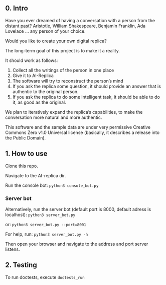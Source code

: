 ## 0. Intro

Have you ever dreamed of having a conversation with a person from the distant past? 
Aristotle, William Shakespeare, Benjamin Franklin, Ada Lovelace … any person of your choice. 

Would you like to create your own digital replica?

The long-term goal of this project is to make it a reality. 

It should work as follows:

1. Collect all the writings of the person in one place
2. Give it to AI-Replica
3. The software will try to reconstruct the person’s mind 
4. If you ask the replica some question, it should provide an answer that is authentic to the original person.
5. If you ask the replica to do some intelligent task, it should be able to do it, as good as the original.

We plan to iteratively expand the replica’s capabilities, to make the conversation more natural and more authentic.

This software and the sample data are under very permissive Creative Commons Zero v1.0 Universal license
(basically, it describes a release into the Public Domain). 

## 1. How to use

Clone this repo.

Navigate to the AI-replica dir.

Run the console bot:
`python3 console_bot.py`

### Server bot
Alternatively, run the server bot (default port is 8000, default adress is localhost):
`python3 server_bot.py`

or:
`python3 server_bot.py --port=8001`

For help, run:
`python3 server_bot.py -h`

Then open your browser and navigate to the address and port server listens.

## 2. Testing

To run doctests, execute `doctests_run`